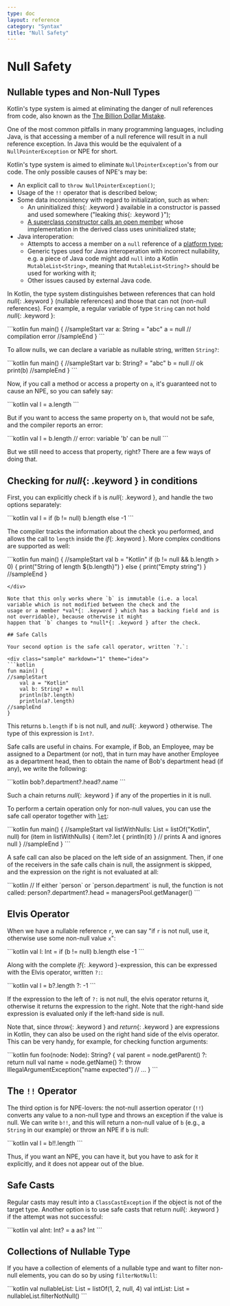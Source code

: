 ```yaml
---
type: doc
layout: reference
category: "Syntax"
title: "Null Safety"
---
```


# Null Safety

## Nullable types and Non-Null Types

Kotlin's type system is aimed at eliminating the danger of null references from code, also known as the [The Billion Dollar Mistake](http://en.wikipedia.org/wiki/Tony_Hoare#Apologies_and_retractions).

One of the most common pitfalls in many programming languages, including Java, is that accessing a member of a null reference will result in a null reference exception. In Java this would be the equivalent of a `NullPointerException` or NPE for short.

Kotlin's type system is aimed to eliminate `NullPointerException`'s from our code. The only possible causes of NPE's may be:

* An explicit call to `throw NullPointerException()`;
* Usage of the `!!` operator that is described below;
* Some data inconsistency with regard to initialization, such as when:
  * An uninitialized *this*{: .keyword } available in a constructor is passed and used somewhere ("leaking *this*{: .keyword }"); 
  * [A superclass constructor calls an open member](classes.html#derived-class-initialization-order) whose implementation in the derived class uses uninitialized state;
* Java interoperation:
  * Attempts to access a member on a `null` reference of a [platform type](java-interop.html#null-safety-and-platform-types);
  * Generic types used for Java interoperation with incorrect nullability, e.g. a piece of Java code might add `null` into a Kotlin `MutableList<String>`, meaning that `MutableList<String?>` should be used for working with it;
  * Other issues caused by external Java code.

In Kotlin, the type system distinguishes between references that can hold *null*{: .keyword } (nullable references) and those that can not (non-null references).
For example, a regular variable of type `String` can not hold *null*{: .keyword }:

<div class="sample" markdown="1" theme="idea">
```kotlin
fun main() {
//sampleStart
    var a: String = "abc"
    a = null // compilation error
//sampleEnd
}
```
</div>

To allow nulls, we can declare a variable as nullable string, written `String?`:

<div class="sample" markdown="1" theme="idea">
```kotlin
fun main() {
//sampleStart
    var b: String? = "abc"
    b = null // ok
    print(b)
//sampleEnd
}
```
</div>

Now, if you call a method or access a property on `a`, it's guaranteed not to cause an NPE, so you can safely say:

<div class="sample" markdown="1" theme="idea" data-highlight-only>
```kotlin
val l = a.length
```
</div>

But if you want to access the same property on `b`, that would not be safe, and the compiler reports an error:

<div class="sample" markdown="1" theme="idea" data-highlight-only>
```kotlin
val l = b.length // error: variable 'b' can be null
```
</div>

But we still need to access that property, right? There are a few ways of doing that.

## Checking for *null*{: .keyword } in conditions

First, you can explicitly check if `b` is *null*{: .keyword }, and handle the two options separately:

<div class="sample" markdown="1" theme="idea" data-highlight-only>
```kotlin
val l = if (b != null) b.length else -1
```
</div>

The compiler tracks the information about the check you performed, and allows the call to `length` inside the *if*{: .keyword }.
More complex conditions are supported as well:

<div class="sample" markdown="1" theme="idea">
```kotlin
fun main() {
//sampleStart
    val b = "Kotlin"
    if (b != null && b.length > 0) {
        print("String of length ${b.length}")
    } else {
        print("Empty string")
    }
//sampleEnd
}

```
</div>

Note that this only works where `b` is immutable (i.e. a local variable which is not modified between the check and the
usage or a member *val*{: .keyword } which has a backing field and is not overridable), because otherwise it might
happen that `b` changes to *null*{: .keyword } after the check.

## Safe Calls

Your second option is the safe call operator, written `?.`:

<div class="sample" markdown="1" theme="idea">
```kotlin
fun main() {
//sampleStart
    val a = "Kotlin"
    val b: String? = null
    println(b?.length)
    println(a?.length)
//sampleEnd
}
```
</div>

This returns `b.length` if `b` is not null, and *null*{: .keyword } otherwise. The type of this expression is `Int?`.

Safe calls are useful in chains. For example, if Bob, an Employee, may be assigned to a Department (or not),
that in turn may have another Employee as a department head, then to obtain the name of Bob's department head (if any), we write the following:

<div class="sample" markdown="1" theme="idea" data-highlight-only>
```kotlin
bob?.department?.head?.name
```
</div>

Such a chain returns *null*{: .keyword } if any of the properties in it is null.

To perform a certain operation only for non-null values, you can use the safe call operator together with [`let`](/api/latest/jvm/stdlib/kotlin/let.html):

<div class="sample" markdown="1" theme="idea">
```kotlin
fun main() {
//sampleStart
    val listWithNulls: List<String?> = listOf("Kotlin", null)
    for (item in listWithNulls) {
         item?.let { println(it) } // prints A and ignores null
    }
//sampleEnd
}
```
</div>

A safe call can also be placed on the left side of an assignment. Then, if one of the receivers in the safe calls chain is null, the assignment is skipped, and the expression on the right is not evaluated at all:

<div class="sample" markdown="1" theme="idea" data-highlight-only>
```kotlin
// If either `person` or `person.department` is null, the function is not called:
person?.department?.head = managersPool.getManager()
```
</div>

## Elvis Operator

When we have a nullable reference `r`, we can say "if `r` is not null, use it, otherwise use some non-null value `x`":

<div class="sample" markdown="1" theme="idea" data-highlight-only>
```kotlin
val l: Int = if (b != null) b.length else -1
```
</div>

Along with the complete *if*{: .keyword }-expression, this can be expressed with the Elvis operator, written `?:`:

<div class="sample" markdown="1" theme="idea" data-highlight-only>
```kotlin
val l = b?.length ?: -1
```
</div>

If the expression to the left of `?:` is not null, the elvis operator returns it, otherwise it returns the expression to the right.
Note that the right-hand side expression is evaluated only if the left-hand side is null.

Note that, since *throw*{: .keyword } and *return*{: .keyword } are expressions in Kotlin, they can also be used on
the right hand side of the elvis operator. This can be very handy, for example, for checking function arguments:

<div class="sample" markdown="1" theme="idea" data-highlight-only>
```kotlin
fun foo(node: Node): String? {
    val parent = node.getParent() ?: return null
    val name = node.getName() ?: throw IllegalArgumentException("name expected")
    // ...
}
```
</div>

## The `!!` Operator

The third option is for NPE-lovers: the not-null assertion operator (`!!`) converts any value to a non-null
type and throws an exception if the value is null. We can write `b!!`, and this will return a non-null value of `b`
(e.g., a `String` in our example) or throw an NPE if `b` is null:

<div class="sample" markdown="1" theme="idea" data-highlight-only>
```kotlin
val l = b!!.length
```
</div>

Thus, if you want an NPE, you can have it, but you have to ask for it explicitly, and it does not appear out of the blue.

## Safe Casts

Regular casts may result into a `ClassCastException` if the object is not of the target type.
Another option is to use safe casts that return *null*{: .keyword } if the attempt was not successful:

<div class="sample" markdown="1" theme="idea" data-highlight-only>
```kotlin
val aInt: Int? = a as? Int
```
</div>

## Collections of Nullable Type

If you have a collection of elements of a nullable type and want to filter non-null elements, you can do so by using `filterNotNull`:

<div class="sample" markdown="1" theme="idea" data-highlight-only>
```kotlin
val nullableList: List<Int?> = listOf(1, 2, null, 4)
val intList: List<Int> = nullableList.filterNotNull()
```
</div>
